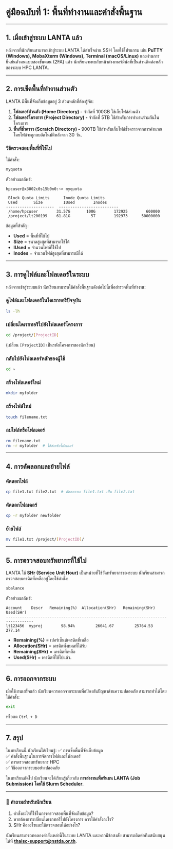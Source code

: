 # **คู่มือฉบับที่ 1: พื้นที่ทำงานและคำสั่งพื้นฐาน**

---

## **1. เมื่อเข้าสู่ระบบ LANTA แล้ว**
หลังจากที่นักเรียนสามารถเข้าสู่ระบบ LANTA ได้สำเร็จผ่าน SSH โดยใช้โปรแกรม เช่น **PuTTY (Windows), MobaXterm (Windows), Terminal (macOS/Linux)** และผ่านการยืนยันตัวตนแบบสองขั้นตอน (2FA) แล้ว นักเรียนจะพบกับหน้าต่างเทอร์มินัลที่เป็นส่วนติดต่อหลักของระบบ HPC LANTA.

---

## **2. การเช็คพื้นที่ทำงานส่วนตัว**
LANTA มีพื้นที่จัดเก็บข้อมูลอยู่ 3 ส่วนหลักที่ต้องรู้จัก:

1. **โฟลเดอร์ส่วนตัว (Home Directory) -** จำกัดที่ 100GB ใช้เก็บไฟล์ส่วนตัว
2. **โฟลเดอร์โครงการ (Project Directory) -** จำกัดที่ 5TB ใช้สำหรับการทำงานร่วมกันในโครงการ
3. **พื้นที่ชั่วคราว (Scratch Directory) -** 900TB ใช้สำหรับเก็บไฟล์ชั่วคราวจากการคำนวณ โดยไฟล์จะถูกลบอัตโนมัติหลังจาก 30 วัน.

### **วิธีตรวจสอบพื้นที่ที่ใช้ไป**
ใช้คำสั่ง:

```bash
myquota
```
ตัวอย่างผลลัพธ์:
```
hpcuser@x3002c0s15b0n0:~> myquota

 Block Quota Limits      Inode Quota Limits
 Used       Size         IUsed        Inodes
---------------------  --------------------------
 /home/hpcuser        31.57G       100G        172925        600000
 /project/lt200199    61.81G         5T        192973      50000000
```
ข้อมูลที่สำคัญ:
- **Used** = พื้นที่ที่ใช้ไป
- **Size** = ขนาดสูงสุดที่สามารถใช้ได้
- **IUsed** = จำนวนไฟล์ที่ใช้ไป
- **Inodes** = จำนวนไฟล์สูงสุดที่สามารถมีได้

---

## **3. การดูไฟล์และโฟลเดอร์ในระบบ**
หลังจากเข้าสู่ระบบแล้ว นักเรียนสามารถใช้คำสั่งพื้นฐานดังต่อไปนี้เพื่อสำรวจพื้นที่ทำงาน:

### **ดูไฟล์และโฟลเดอร์ในไดเรกทอรีปัจจุบัน**
```bash
ls -lh
```
### **เปลี่ยนไดเรกทอรีไปยังโฟลเดอร์โครงการ**
```bash
cd /project/[ProjectID]
```
(เปลี่ยน `[ProjectID]` เป็นรหัสโครงการของนักเรียน)

### **กลับไปยังโฟลเดอร์หลักของผู้ใช้**
```bash
cd ~
```
### **สร้างโฟลเดอร์ใหม่**
```bash
mkdir myfolder
```

### **สร้างไฟล์ใหม่**
```bash
touch filename.txt
```


### **ลบไฟล์หรือโฟลเดอร์**
```bash
rm filename.txt
rm -r myfolder  # ใช้สำหรับโฟลเดอร์
```

---

## **4. การคัดลอกและย้ายไฟล์**
### **คัดลอกไฟล์**
```bash
cp file1.txt file2.txt  # คัดลอกจาก file1.txt เป็น file2.txt
```
### **คัดลอกโฟลเดอร์**
```bash
cp -r myfolder newfolder
```
### **ย้ายไฟล์**
```bash
mv file1.txt /project/[ProjectID]/
```

---

## **5. การตรวจสอบทรัพยากรที่ใช้ไป**
LANTA ใช้ **SHr (Service Unit Hour)** เป็นหน่วยที่ใช้วัดทรัพยากรของระบบ นักเรียนสามารถตรวจสอบเครดิตที่เหลืออยู่โดยใช้คำสั่ง:

```bash
sbalance
```
ตัวอย่างผลลัพธ์:
```
Account    Descr   Remaining(%)  Allocation(SHr)   Remaining(SHr)        Used(SHr)
----------------------------------------------------------------------------------
lt123456  myproj        98.94%         26041.67         25764.53           277.14
```
- **Remaining(%)** = เปอร์เซ็นต์เครดิตที่เหลือ
- **Allocation(SHr)** = เครดิตทั้งหมดที่ได้รับ
- **Remaining(SHr)** = เครดิตที่เหลือ
- **Used(SHr)** = เครดิตที่ใช้ไปแล้ว.

---

## **6. การออกจากระบบ**
เมื่อใช้งานเสร็จแล้ว นักเรียนควรออกจากระบบเพื่อป้องกันปัญหาด้านความปลอดภัย สามารถทำได้โดยใช้คำสั่ง:
```bash
exit
```
หรือกด `Ctrl + D`

---

## **7. สรุป**
ในบทเรียนนี้ นักเรียนได้เรียนรู้:
✅ การเช็คพื้นที่จัดเก็บข้อมูล  
✅ คำสั่งพื้นฐานในการจัดการไฟล์และโฟลเดอร์  
✅ การตรวจสอบทรัพยากร HPC  
✅ วิธีออกจากระบบอย่างปลอดภัย  

ในบทเรียนถัดไป นักเรียนจะได้เรียนรู้เกี่ยวกับ **การส่งงานเพื่อรันบน LANTA (Job Submission) โดยใช้ Slurm Scheduler**.

---

### 🎯 **คำถามสำหรับนักเรียน**
1. คำสั่งอะไรที่ใช้ในการตรวจสอบพื้นที่จัดเก็บข้อมูล?
2. หากต้องการเปลี่ยนไดเรกทอรีไปยังโครงการ ควรใช้คำสั่งอะไร?
3. SHr คืออะไรและใช้ตรวจสอบได้อย่างไร?

นักเรียนสามารถทดลองคำสั่งเหล่านี้ในระบบ LANTA และหากมีข้อสงสัย สามารถติดต่อทีมสนับสนุนได้ที่ **thaisc-support@nstda.or.th**.

